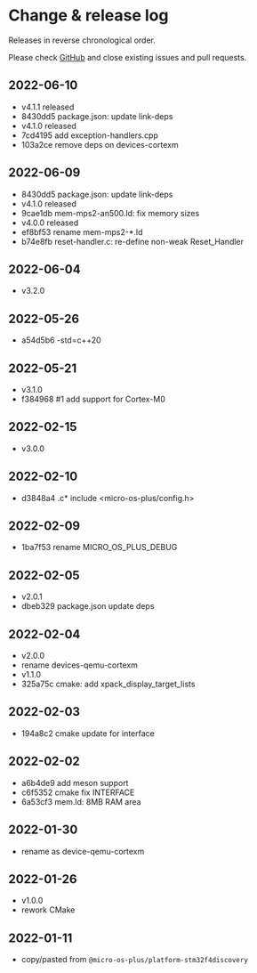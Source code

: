 # Change & release log

Releases in reverse chronological order.

Please check
[GitHub](https://github.com/micro-os-plus/devices-qemu-cortexm-xpack/issues/)
and close existing issues and pull requests.

## 2022-06-10

* v4.1.1 released
* 8430dd5 package.json: update link-deps
* v4.1.0 released
* 7cd4195 add exception-handlers.cpp
* 103a2ce remove deps on devices-cortexm

## 2022-06-09

* 8430dd5 package.json: update link-deps
* v4.1.0 released
* 9cae1db mem-mps2-an500.ld: fix memory sizes
* v4.0.0 released
* ef8bf53 rename mem-mps2-*.ld
* b74e8fb reset-handler.c: re-define non-weak Reset_Handler

## 2022-06-04

* v3.2.0

## 2022-05-26

* a54d5b6 -std=c++20

## 2022-05-21

* v3.1.0
* f384968 #1 add support for Cortex-M0

## 2022-02-15

* v3.0.0

## 2022-02-10

* d3848a4 .c* include <micro-os-plus/config.h>

## 2022-02-09

* 1ba7f53 rename MICRO_OS_PLUS_DEBUG

## 2022-02-05

* v2.0.1
* dbeb329 package.json update deps

## 2022-02-04

* v2.0.0
* rename devices-qemu-cortexm
* v1.1.0
* 325a75c cmake: add xpack_display_target_lists

## 2022-02-03

* 194a8c2 cmake update for interface

## 2022-02-02

* a6b4de9 add meson support
* c6f5352 cmake fix INTERFACE
* 6a53cf3 mem.ld: 8MB RAM area

## 2022-01-30

* rename as device-qemu-cortexm

## 2022-01-26

* v1.0.0
* rework CMake

## 2022-01-11

* copy/pasted from `@micro-os-plus/platform-stm32f4discovery`
